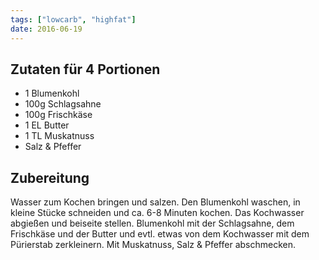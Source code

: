 ```yaml
---
tags: ["lowcarb", "highfat"]
date: 2016-06-19
---
```


## Zutaten für 4 Portionen
- 1     Blumenkohl
- 100g  Schlagsahne
- 100g  Frischkäse
- 1 EL  Butter
- 1 TL  Muskatnuss
- Salz & Pfeffer

## Zubereitung
Wasser zum Kochen bringen und salzen. Den Blumenkohl waschen, in kleine Stücke schneiden und ca. 6-8 Minuten kochen. Das Kochwasser abgießen und beiseite stellen. Blumenkohl mit der Schlagsahne, dem Frischkäse und der Butter und evtl. etwas von dem Kochwasser mit dem Pürierstab zerkleinern. Mit Muskatnuss, Salz & Pfeffer abschmecken.

